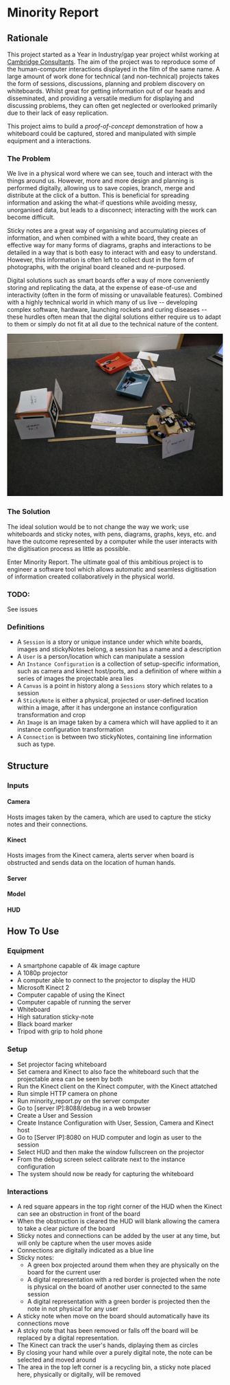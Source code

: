 # Minority Report

## Rationale

This project started as a Year in Industry/gap year project whilst working at [Cambridge Consultants](http://www.cambridgeconsultants.com/). The aim of the project was to reproduce some of the human-computer interactions displayed in the film of the same name. A large amount of work done for technical (and non-technical) projects takes the form of sessions, discussions, planning and problem discovery on whiteboards. Whilst great for getting information out of our heads and disseminated, and providing a versatile medium for displaying and discussing problems, they can often get neglected or overlooked primarily due to their lack of easy replication.

This project aims to build a *proof-of-concept* demonstration of how a whiteboard could be captured, stored and manipulated with simple equipment and a interactions. 

### The Problem

We live in a physical word where we can see, touch and interact with the things around us. However, more and more design and planning is performed digitally, allowing us to save copies, branch, merge and distribute at the click of a button. This is beneficial for spreading information and asking the what-if questions while avoiding messy, unorganised data, but leads to a disconnect; interacting with the work can become difficult.

Sticky notes are a great way of organising and accumulating pieces of information, and when combined with a white board, they create an effective way for many forms of diagrams, graphs and interactions to be detailed in a way that is both easy to interact with and easy to understand. However, this information is often left to collect dust in the form of photographs, with the original board cleaned and re-purposed.

Digital solutions such as smart boards offer a way of more conveniently storing and replicating the data, at the expense of ease-of-use and interactivity (often in the form of missing or unavailable features). Combined with a highly technical world in which many of us live -- developing complex software, hardware, launching rockets and curing diseases -- these hurdles often mean that the digital solutions either require us to adapt to them or simply do not fit at all due to the technical nature of the content.

![Visualising the digital world](https://github.com/njdart/Minority-Report/raw/master/docs/res/understandingDigitalWorld.jpg)
 
### The Solution

The ideal solution would be to not change the way we work; use whiteboards and sticky notes, with pens, diagrams, graphs, keys, etc. and have the outcome represented by a computer while the user interacts with the digitisation process as little as possible.

Enter Minority Report. The ultimate goal of this ambitious project is to engineer a software tool which allows automatic and seamless digitisation of information created collaboratively in the physical world.

### TODO:

See issues
 
### Definitions

- A ```Session``` is a story or unique instance under which white boards, images and stickyNotes belong, a session has a name and a description
- A ```User``` is a person/location which can manipulate a session
- An ```Instance Configuration``` is a collection of setup-specific information, such as camera and kinect host/ports, and a definition of where within a series of images the projectable area lies
- A ```Canvas``` is a point in history along a ```Sessions``` story which relates to a session
- A ```StickyNote``` is either a physical, projected or user-defined location within a image, after it has undergone an instance configuration transformation and crop
- An ```Image``` is an image taken by a camera which will have applied to it an instance configuration transformation 
- A ```Connection``` is between two stickyNotes, containing line information such as type.
 
## Structure

### Inputs

#### Camera

Hosts images taken by the camera, which are used to capture the sticky notes and their connections.

#### Kinect

Hosts images from the Kinect camera, alerts server when board is obstructed and sends data on the location of human hands.

#### Server



#### Model



#### HUD



## How To Use

### Equipment

- A smartphone capable of 4k image capture
- A 1080p projector 
- A computer able to connect to the projector to display the HUD
- Microsoft Kinect 2
- Computer capable of using the Kinect
- Computer capable of running the server
- Whiteboard
- High saturation sticky-note
- Black board marker
- Tripod with grip to hold phone

### Setup

- Set projector facing whiteboard
- Set camera and Kinect to also face the whiteboard such that the projectable area can be seen by both 
- Run the Kinect client on the Kinect computer, with the Kinect attatched
- Run simple HTTP camera on phone
- Run minority_report.py on the server computer
- Go to [server IP]:8088/debug in a web browser
- Create a User and Session
- Create Instance Configuration with User, Session, Camera and Kinect host
- Go to [Server IP]:8080 on HUD computer and login as user to the session
- Select HUD and then make the window fullscreen on the projector
- From the debug screen select calibrate next to the instance configuration
- The system should now be ready for capturing the whiteboard

### Interactions

- A red square appears in the top right corner of the HUD when the Kinect can see an obstruction in front of the board
- When the obstruction is cleared the HUD will blank allowing the camera to take a clear picture of the board
- Sticky notes and connections can be added by the user at any time, but will only be capture when the user moves aside
- Connections are digitally indicated as a blue line
- Sticky notes:
    * A green box projected around them when they are physically on the board for the current user
    * A digital representation with a red border is projected when the note is physical on the board of another user connected to the same session
    * A digital representation with a green border is projected then the note in not physical for any user
- A sticky note when move on the board should automatically have its connections move 
- A stcky note that has been removed or falls off the board will be replaced by a digital representation.
- The Kinect can track the user's hands, diplaying them as circles
- By closing your hand while over a purely digital note, the note can be selected and moved around
- The area in the top left corner is a recycling bin, a sticky note placed here, physically or digitally, will be removed 